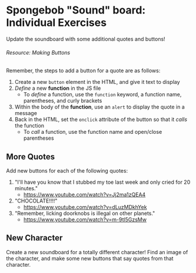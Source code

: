 # Spongebob "Sound" board: Individual Exercises
Update the soundboard with some additional quotes and buttons!

###### Resource: Making Buttons
Remember, the steps to add a button for a quote are as follows:
1. Create a new `button` element in the HTML, and give it text to display
1. _Define_ a new **function** in the JS file
    - To _define_ a function, use the `function` keyword, a function name, parentheses, and curly brackets
1. Within the body of the **function**, use an `alert` to display the quote in a message
1. Back in the HTML, set the `onclick` attribute of the button so that it _calls_ the function
    - To _call_ a function, use the function name and open/close parentheses

## More Quotes
Add new buttons for each of the following quotes:

1. "I'll have you know that I stubbed my toe last week and only cried for 20 minutes."
    - https://www.youtube.com/watch?v=Jj2ma1zQEA4
1. "CHOCOLATE!!!!"
    - https://www.youtube.com/watch?v=dLuzMDkhYek
1. "Remember, licking doorknobs is illegal on other planets."
    - https://www.youtube.com/watch?v=m-9tl5GzsMw

## New Character
Create a new soundboard for a totally different character! Find an image of the character, and make some new buttons that say quotes from that character.